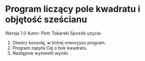 # Program liczący pole kwadratu i objętość sześcianu
Wersja 1.0
Autor: Piotr Tokarski
Sposób użycia:
1. Otwórz konsolę, w której otworzysz program.
2. Program zapyta Cię o bok kwadratu.
3. Następnie wyświetli wyniki.


